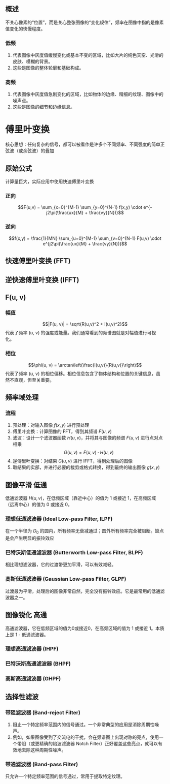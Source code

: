 ## 概述
不关心像素的“位置”，而是关心整张图像的“变化规律”，频率在图像中指的是像素值变化的快慢程度。
### 低频
1. 代表图像中灰度值缓慢变化或基本不变的区域，比如大片的纯色天空、光滑的皮肤、模糊的背景。
2. 这些是图像的整体轮廓和基础构成。
### 高频
1. 代表图像中灰度值急剧变化的区域，比如物体的边缘、精细的纹理、图像中的噪声点。
2. 这些是图像的细节和边缘信息。
# 傅里叶变换
核心思想：任何复杂的信号，都可以被看作是许多个不同频率、不同强度的简单正弦波（或余弦波）的叠加
## 原始公式
计算量巨大，实际应用中使用快速傅里叶变换
### 正向
$$F(u,v) = \sum_{x=0}^{M-1} \sum_{y=0}^{N-1} f(x,y) \cdot e^{-j2\pi(\frac{ux}{M} + \frac{vy}{N})}$$
### 逆向
$$f(x,y) = \frac{1}{MN} \sum_{u=0}^{M-1} \sum_{v=0}^{N-1} F(u,v) \cdot e^{j2\pi(\frac{ux}{M} + \frac{vy}{N})}$$
## 快速傅里叶变换 (FFT)

## 逆快速傅里叶变换 (IFFT)

## F(u, v)
### 幅值
$$|F(u, v)| = \sqrt{R(u,v)^2 + I(u,v)^2}$$
代表了频率 (u, v) 的强度或能量。我们通常看到的频谱图就是对幅值进行可视化。
### 相位
$$\phi(u, v) = \arctan\left(\frac{I(u,v)}{R(u,v)}\right)$$
代表了频率 (u, v) 的相位偏移。相位信息包含了物体结构和位置的关键信息，虽然不直观，但至关重要。
## 频率域处理
### 流程
1. 预处理：对输入图像 $f(x, y)$ 进行预处理
2. 傅里叶变换：计算图像的 FFT，得到其频谱 $F(u, v)$
3. 滤波：设计一个滤波器函数 $H(u, v)$，并将其与图像的频谱 $F(u, v)$ 进行点对点相乘
$$G(u, v) = F(u, v) \cdot H(u, v)$$
4. 逆傅里叶变换：对结果 $G(u, v)$ 进行 IFFT，得到处理后的图像
5. 取结果的实部，并进行必要的裁剪或格式转换，得到最终的输出图像 $g(x, y)$
## 图像平滑 低通
低通滤波器 $H(u, v)$，在低频区域（靠近中心）的值为 1 或接近 1，在高频区域（远离中心）的值为 0 或接近 0。
### 理想低通滤波器 (Ideal Low-pass Filter, ILPF)
在一个半径为 $D_0$ 的圆内，所有频率无衰减通过；圆外所有频率完全被阻断。缺点是会产生明显的振铃效应
### 巴特沃斯低通滤波器 (Butterworth Low-pass Filter, BLPF)
相比理想滤波器，它的过渡带更加平滑，可以有效减轻。
### 高斯低通滤波器 (Gaussian Low-pass Filter, GLPF)
过渡最为平滑，处理后的图像非常自然，完全没有振铃效应。它是最常用的低通滤波器之一。
## 图像锐化 高通
高通滤波器，它在低频区域的值为0或接近0，在高频区域的值为 1 或接近 1。本质上是 1 - 低通滤波器。
### 理想高通滤波器 (IHPF)
### 巴特沃斯高通滤波器 (BHPF)
### 高斯高通滤波器 (GHPF)
## 选择性滤波
### 带阻滤波器 (Band-reject Filter)
1. 阻止一个特定频率范围内的信号通过。一个非常典型的应用是消除周期性噪声。
2. 例如，如果图像受到了交流电的干扰，会在频谱图上出现对称的亮点，使用一个带阻（或更精确的陷波滤波器 Notch Filter）正好覆盖这些亮点，就可以有效地去除这种周期性噪声。
### 带通滤波器 (Band-pass Filter)
只允许一个特定频率范围的信号通过，常用于提取特定纹理。
